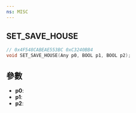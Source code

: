 ```yaml
---
ns: MISC
---
```

## SET_SAVE_HOUSE

```c
// 0x4F548CABEAE553BC 0xC3240BB4
void SET_SAVE_HOUSE(Any p0, BOOL p1, BOOL p2);
```


## 參數
* **p0**: 
* **p1**: 
* **p2**: 

